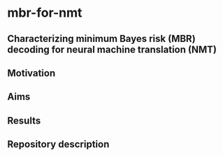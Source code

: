 # mbr-for-nmt

## Characterizing minimum Bayes risk (MBR) decoding for neural machine translation (NMT)


## Motivation


## Aims



## Results



## Repository description

